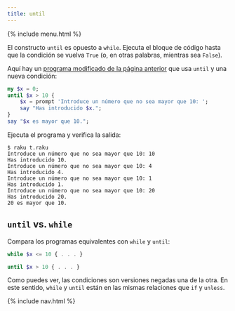 ```yaml
---
title: until
---
```


{% include menu.html %}

El constructo `until` es opuesto a `while`. Ejecuta el bloque de código hasta que la condición se vuelva `True` (o, en otras palabras, mientras sea `False`).

Aquí hay un [programa modificado de la página anterior](../while) que usa `until` y una nueva condición:

```raku
my $x = 0;
until $x > 10 {
    $x = prompt 'Introduce un número que no sea mayor que 10: ';
    say "Has introducido $x.";
}
say "$x es mayor que 10.";
```

Ejecuta el programa y verifica la salida:

```console
$ raku t.raku 
Introduce un número que no sea mayor que 10: 10
Has introducido 10.
Introduce un número que no sea mayor que 10: 4
Has introducido 4.
Introduce un número que no sea mayor que 10: 1
Has introducido 1.
Introduce un número que no sea mayor que 10: 20
Has introducido 20.
20 es mayor que 10.
```

## `until` vs. `while`

Compara los programas equivalentes con `while` y `until`:

```raku
while $x <= 10 { . . . }

until $x > 10 { . . . }
```

Como puedes ver, las condiciones son versiones negadas una de la otra. En este sentido, `while` y `until` están en las mismas relaciones que `if` y `unless`.

{% include nav.html %}